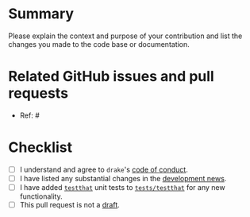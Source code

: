 # Summary

Please explain the context and purpose of your contribution and list the changes you made to the code base or documentation.

# Related GitHub issues and pull requests

- Ref: #

# Checklist

- [ ] I understand and agree to `drake`'s [code of conduct](https://github.com/ropensci/drake/blob/master/CODE_OF_CONDUCT.md).
- [ ] I have listed any substantial changes in the [development news](https://github.com/ropensci/drake/blob/master/NEWS.md).
- [ ] I have added [`testthat`](https://github.com/r-lib/testthat) unit tests to [`tests/testthat`](https://github.com/ropensci/drake/tree/master/tests/testthat) for any new functionality.
- [ ] This pull request is not a [draft](https://github.blog/2019-02-14-introducing-draft-pull-requests).

